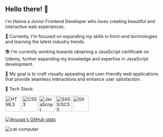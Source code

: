 ## Hello there! 👋

I'm Hanna a Junior Frontend Developer who loves creating beautiful and interactive web experiences.

🌱 Currently, I'm focused on expanding my skills in front-end technologies and learning the latest industry trends.

📚 I'm currently working towards obtaining a JavaScript certificate on Udemy, further expanding my knowledge and expertise in JavaScript development.

🎯 My goal is to craft visually appealing and user-friendly web applications that provide seamless interactions and enhance user satisfaction.

💼 Tech Stack:

<img src="https://cdn.jsdelivr.net/npm/simple-icons/icons/html5.svg" alt="HTML5" width="50" /> <img src="https://cdn.jsdelivr.net/npm/simple-icons/icons/css3.svg" alt="CSS3" width="50" /> <img src="https://cdn.jsdelivr.net/npm/simple-icons/icons/javascript.svg" alt="JavaScript" width="50" /> <img src="https://cdn.jsdelivr.net/npm/simple-icons/icons/sass.svg" alt="SASS/SCSS" width="50" /> <img src="https://cdn.jsdelivr.net/npm/simple-icons/icons/git.svg" alt="Git" width="50" />

[![Anurag's GitHub stats](https://github-readme-stats.vercel.app/api?username=greatHannahV)](https://github.com/anuraghazra/github-readme-stats)

![cat-computer](https://github.com/greatHannahV/greatHannahV/assets/96841662/8c924a8e-a74a-4187-ba01-ad4209841268)
